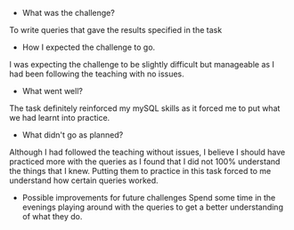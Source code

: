 - What was the challenge?

To write queries that gave the results specified in the task

- How I expected the challenge to go.

I was expecting the challenge to be slightly difficult but manageable as I had been following the teaching with no issues.

- What went well?

The task definitely reinforced my mySQL skills as it forced me to put what we had learnt into practice.

- What didn't go as planned?

Although I had followed the teaching without issues, I believe I should have practiced more with the queries as I found that I did not 100% understand the things that I knew. Putting them to practice in this task forced to me understand how certain queries worked.

- Possible improvements for future challenges
Spend some time in the evenings playing around with the queries to get a better understanding of what they do.